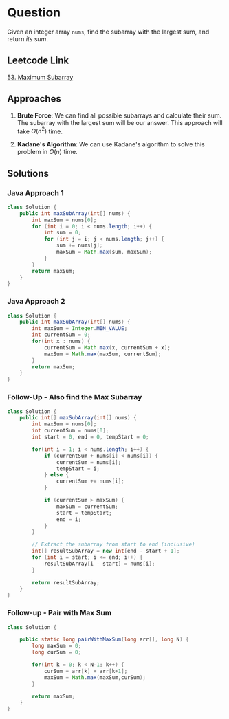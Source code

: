 # Question

Given an integer array `nums`, find the subarray with the largest sum, and return _its sum_.

## Leetcode Link

[53. Maximum Subarray](https://leetcode.com/problems/maximum-subarray/)

## Approaches

1. **Brute Force**: We can find all possible subarrays and calculate their sum. The subarray with the largest sum will be our answer. This approach will take $O(n^2)$ time.

2. **Kadane's Algorithm**: We can use Kadane's algorithm to solve this problem in $O(n)$ time.

## Solutions

### Java Approach 1

```java
class Solution {
    public int maxSubArray(int[] nums) {
        int maxSum = nums[0];
        for (int i = 0; i < nums.length; i++) {
            int sum = 0;
            for (int j = i; j < nums.length; j++) {
                sum += nums[j];
                maxSum = Math.max(sum, maxSum);
            }
        }
        return maxSum;
    }
}
```

### Java Approach 2

```java
class Solution {
    public int maxSubArray(int[] nums) {
        int maxSum = Integer.MIN_VALUE;
        int currentSum = 0;
        for(int x : nums) {
            currentSum = Math.max(x, currentSum + x);
            maxSum = Math.max(maxSum, currentSum);
        }
        return maxSum;
    }
}

```

### Follow-Up - Also find the Max Subarray

```java
class Solution {
    public int[] maxSubArray(int[] nums) {
        int maxSum = nums[0];
        int currentSum = nums[0];
        int start = 0, end = 0, tempStart = 0;

        for(int i = 1; i < nums.length; i++) {
            if (currentSum + nums[i] < nums[i]) {
                currentSum = nums[i];
                tempStart = i;
            } else {
                currentSum += nums[i];
            }

            if (currentSum > maxSum) {
                maxSum = currentSum;
                start = tempStart;
                end = i;
            }
        }

        // Extract the subarray from start to end (inclusive)
        int[] resultSubArray = new int[end - start + 1];
        for (int i = start; i <= end; i++) {
            resultSubArray[i - start] = nums[i];
        }

        return resultSubArray;
    }
}

```

### Follow-up - Pair with Max Sum

```java
class Solution {

    public static long pairWithMaxSum(long arr[], long N) {
        long maxSum = 0;
        long curSum = 0;

        for(int k = 0; k < N-1; k++) {
            curSum = arr[k] + arr[k+1];
            maxSum = Math.max(maxSum,curSum);
        }

        return maxSum;
    }
}
```
